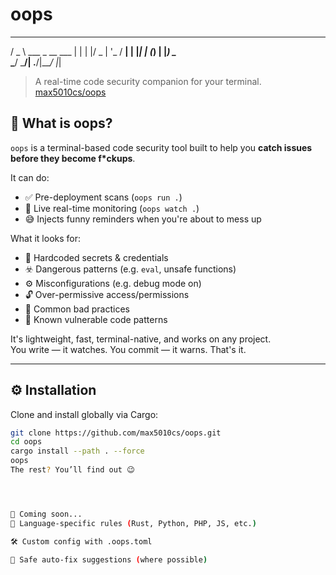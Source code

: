 # oops









  ___                  
 / _ \  ___  _ __  ___ 
| | | |/ _ \| '_ \/ __|
| |_| | (_) | |_) \__ \
 \___/ \___/| .__/|___/
            |_|        











> A real-time code security companion for your terminal.  
> [max5010cs/oops](https://github.com/max5010cs/oops)

## 🤔 What is oops?

`oops` is a terminal-based code security tool built to help you **catch issues before they become f*ckups**.

It can do:

- ✅ Pre-deployment scans (`oops run .`)
- 👀 Live real-time monitoring (`oops watch .`)
- 😅 Injects funny reminders when you're about to mess up

What it looks for:

- 🔐 Hardcoded secrets & credentials
- ☣️ Dangerous patterns (e.g. `eval`, unsafe functions)
- ⚙️ Misconfigurations (e.g. debug mode on)
- 🔓 Over-permissive access/permissions
- 🤡 Common bad practices
- 🧠 Known vulnerable code patterns

It's lightweight, fast, terminal-native, and works on any project.  
You write — it watches. You commit — it warns. That's it.

---

## ⚙️ Installation

Clone and install globally via Cargo:

```bash
git clone https://github.com/max5010cs/oops.git
cd oops
cargo install --path . --force
oops
The rest? You’ll find out 😉




🚧 Coming soon...
💬 Language-specific rules (Rust, Python, PHP, JS, etc.)

🛠 Custom config with .oops.toml

🧹 Safe auto-fix suggestions (where possible)
